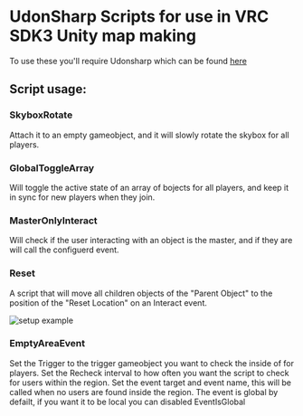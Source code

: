 # UdonSharp Scripts for use in VRC SDK3 Unity map making
To use these you'll require Udonsharp which can be found [here](https://github.com/MerlinVR/UdonSharp)

## Script usage:
### SkyboxRotate
Attach it to an empty gameobject, and it will slowly rotate the skybox for all players.

### GlobalToggleArray
Will toggle the active state of an array of bojects for all players, and keep it in sync for new players when they join.

### MasterOnlyInteract
Will check if the user interacting with an object is the master, and if they are will call the configuerd event.

### Reset
A script that will move all children objects of the "Parent Object" to the position of the "Reset Location" on an Interact event.

![setup example](https://i.imgur.com/91Bmms0.png "Example setup, to respawn a ball at a reset point")

### EmptyAreaEvent
Set the Trigger to the trigger gameobject you want to check the inside of for players.
Set the Recheck interval to how often you want the script to check for users within the region.
Set the event target and event name, this will be called when no users are found inside the region.
The event is global by defailt, if you want it to be local you can disabled EventIsGlobal